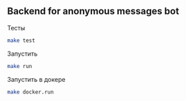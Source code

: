 ## Backend for anonymous messages bot 

Тесты 
```bash
make test
```

Запустить 
```bash
make run
```

Запустить в докере
```bash
make docker.run
```